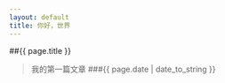```yaml
---
layout: default
title: 你好，世界
---
```

##{{ page.title }}
>我的第一篇文章
###{{ page.date | date_to_string }}